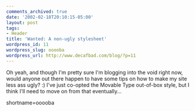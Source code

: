 ```yaml
---
comments_archived: true
date: '2002-02-18T20:10:15-05:00'
layout: post
tags:
- Header
title: 'Wanted: A non-ugly stylesheet'
wordpress_id: 11
wordpress_slug: ooooba
wordpress_url: http://www.decafbad.com/blog/?p=11
---
```

Oh yeah, and though I'm pretty sure I'm blogging into the void right now, would anyone out there happen to have some tips on how to make my site less ass ugly? :)  I've just co-opted the Movable Type out-of-box style, but I think I'll need to move on from that eventually...
<!--more-->
shortname=ooooba
